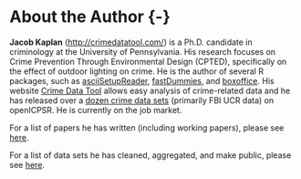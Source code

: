 
# About the Author {-}

**Jacob Kaplan** (<http://crimedatatool.com/>) is a Ph.D. candidate in criminology at the University of Pennsylvania. His research focuses on Crime Prevention Through Environmental Design (CPTED), specifically on the effect of outdoor lighting on crime. He is the author of several R packages, such as [asciiSetupReader](https://jacobkap.github.io/asciiSetupReader/), [fastDummies](https://jacobkap.github.io/fastDummies/), and [boxoffice](https://jacobkap.github.io/boxoffice/). His website [Crime Data Tool](http://crimedatatool.com/) allows easy analysis of crime-related data and he has released over a [dozen crime data sets](http://crimedatatool.com/data.html) (primarily FBI UCR data) on openICPSR. He is currently on the job market.

For a list of papers he has written (including working papers), please see [here](http://crimedatatool.com/research.html).

For a list of data sets he has cleaned, aggregated, and make public, please see [here](http://crimedatatool.com/data.html).
